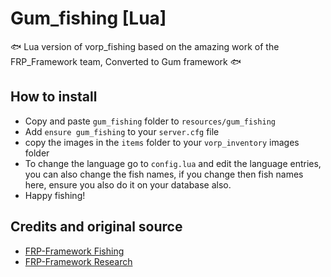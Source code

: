 # Gum_fishing [Lua]
🐟 Lua version of vorp_fishing based on the amazing work of the FRP_Framework team, Converted to Gum framework 🐟






## How to install
* Copy and paste ```gum_fishing``` folder to ```resources/gum_fishing```
* Add ```ensure gum_fishing``` to your ```server.cfg``` file
* copy the images in the ```items``` folder to your ```vorp_inventory``` images folder
* To change the language go to ```config.lua``` and edit the language entries, you can also change the fish names, if you change then fish names here, ensure you also do it on your database also.
* Happy fishing!

## Credits and original source
* [FRP-Framework Fishing](https://github.com/Faroeste-Roleplay/frp-lua-rdr3/tree/main/resources/%5BFAROESTE%5D/%5BJOBS%5D/frp_fishing)
* [FRP-Framework Research](https://github.com/Faroeste-Roleplay/frp-lua-rdr3/tree/main/resources/%5BFAROESTE%5D/%5BSYSTEM%5D/research)
